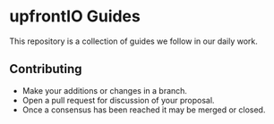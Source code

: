 # upfrontIO Guides

This repository is a collection of guides we follow in our daily work.

## Contributing

- Make your additions or changes in a branch.
- Open a pull request for discussion of your proposal.
- Once a consensus has been reached it may be merged or closed.
